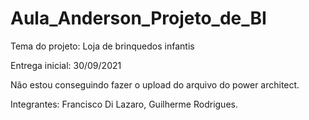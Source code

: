 # Aula_Anderson_Projeto_de_BI
Tema do projeto: Loja de brinquedos infantis

Entrega inicial: 30/09/2021

Não estou conseguindo fazer o upload do arquivo do power architect.

Integrantes: Francisco Di Lazaro, Guilherme Rodrigues.
